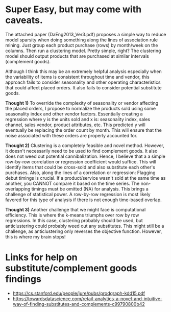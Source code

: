 # Super Easy, but may come with caveats.

The attached paper (DaEng2013_Ver3.pdf) proposes a simple way to reduce model sparsity when doing something along the lines of association rule mining.
Just group each product purchase (rows) by month/week on the columns. Then run a clustering model. Pretty simple, right?
The clustering model should output products that are purchased at similar intervals (complement goods).

Although I think this may be an extremely helpful analysis especially when the variability of items is consistent throughout time and vendor, this approach fails to consider seasonality and other operating characteristics that could affect placed orders. It also fails to consider potential substitute goods.

**Thought 1)** To override the complexity of seasonality or vendor affecting the placed orders, I propose to normalize the products sold using some seasonality index and other vendor factors. Essentially creating a regression where y is the units sold and x is: seasonality index, sales channel, sales vendor, product attributes, etc. This predicted y will eventually be replacing the order count by month. This will ensure that the noise associated with these orders are properly accounted for.

**Thought 2)** Clustering is a completely feasible and novel method. However, it doesn't necessarily need to be used to find complement goods. It also does not weed out potential cannibalization. Hence, I believe that a a simple row-by-row correlation or regression coefficient would suffice. This will identify items that could be cross-sold and also substitute each other's purchases. Also, along the lines of a correlation or regression: Flagging debut timings is crucial. If a product/service wasn't sold at the same time as another, you CANNOT compare it based on the time series. The non-overlapping timings must be omitted (NA) for analysis. This brings a challenge of statistical power. A row-by-row regression is most likely favored for this type of analysis if there is not enough time-based overlap.

**Thought 3)** Another challenge that we might face is computational efficiency. This is where the k-means triumphs over row by row regressions. In this case, clustering probably should be used, but anticlustering could probably weed out any substitutes. This might still be a challenge, as anticlustering only reverses the objective function. However, this is where my brain stops!


# Links for help on substitute/complement goods findings
- https://cs.stanford.edu/people/jure/pubs/prodgraph-kdd15.pdf
- https://towardsdatascience.com/retail-analytics-a-novel-and-intuitive-way-of-finding-substitutes-and-complements-c99790800b42
